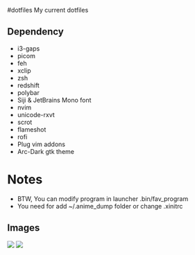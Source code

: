 #dotfiles
My current dotfiles

## Dependency 

- i3-gaps
- picom
- feh
- xclip
- zsh
- redshift
- polybar
- Siji & JetBrains Mono font
- nvim
- unicode-rxvt
- scrot
- flameshot
- rofi
- Plug vim addons
- Arc-Dark gtk theme

# Notes
- BTW, You can modify program in launcher .bin/fav\_program 
- You need for add ~/.anime\_dump folder or change .xinitrc

## Images

![](https://i.ibb.co/XVQNsHk/Screenshot-20210209-152345.png)
![](https://i.ibb.co/Ytf9SX2/Screenshot-20210209-153215.png)
